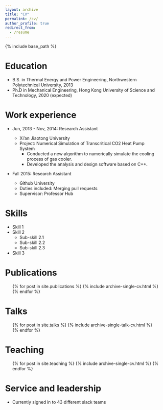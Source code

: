 ```yaml
---
layout: archive
title: "CV"
permalink: /cv/
author_profile: true
redirect_from:
  - /resume
---
```


{% include base_path %}

Education
======
* B.S. in Thermal Energy and Power Engineering, Northwestern Polytechnical University, 2013
* Ph.D in Mechanical Engineering, Hong Kong University of Science and Technology, 2020 (expected)

Work experience
======
* Jun, 2013 - Nov, 2014: Research Assistant
  * Xi’an Jiaotong University
  * Project: Numerical Simulation of Transcritical CO2 Heat Pump System
    * Conducted a new algorithm to numerically simulate the cooling process of gas cooler.
    * Developed the analysis and design software based on C++.

* Fall 2015: Research Assistant
  * Github University
  * Duties included: Merging pull requests
  * Supervisor: Professor Hub
  
Skills
======
* Skill 1
* Skill 2
  * Sub-skill 2.1
  * Sub-skill 2.2
  * Sub-skill 2.3
* Skill 3

Publications
======
  <ul>{% for post in site.publications %}
    {% include archive-single-cv.html %}
  {% endfor %}</ul>
  
Talks
======
  <ul>{% for post in site.talks %}
    {% include archive-single-talk-cv.html %}
  {% endfor %}</ul>
  
Teaching
======
  <ul>{% for post in site.teaching %}
    {% include archive-single-cv.html %}
  {% endfor %}</ul>
  
Service and leadership
======
* Currently signed in to 43 different slack teams

